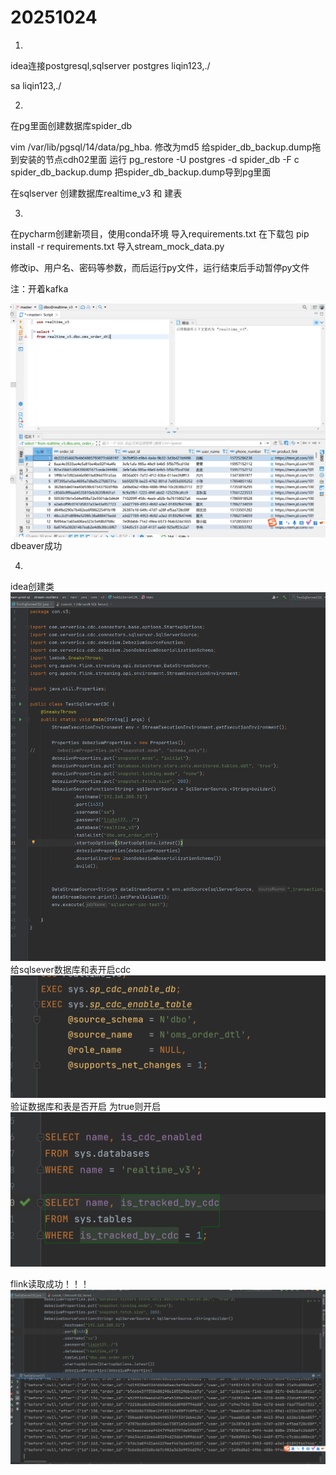 # 20251024

1.
idea连接postgresql,sqlserver
postgres   liqin123,./

sa  liqin123,./


2.
在pg里面创建数据库spider_db

vim /var/lib/pgsql/14/data/pg_hba.  修改为md5
给spider_db_backup.dump拖到安装的节点cdh02里面
运行 pg_restore -U postgres -d spider_db -F c spider_db_backup.dump
把spider_db_backup.dump导到pg里面

在sqlserver 创建数据库realtime_v3 和 建表

3.
在pycharm创建新项目，使用conda环境
导入requirements.txt 在下载包  pip install -r requirements.txt
导入stream_mock_data.py

修改ip、用户名、密码等参数，而后运行py文件，运行结束后手动暂停py文件

注：开着kafka


![img_19.png](img_19.png)
dbeaver成功

4.
idea创建类
![img_21.png](img_21.png)
给sqlsever数据库和表开启cdc
![img_22.png](img_22.png)
验证数据库和表是否开启 为true则开启
![img_23.png](img_23.png)


flink读取成功！！！
![img_20.png](img_20.png)
